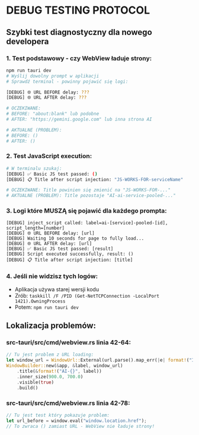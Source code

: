 # DEBUG TESTING PROTOCOL

## Szybki test diagnostyczny dla nowego developera

### 1. Test podstawowy - czy WebView ładuje strony:
```bash
npm run tauri dev
# Wyślij dowolny prompt w aplikacji
# Sprawdź terminal - powinny pojawić się logi:

[DEBUG] 🌐 URL BEFORE delay: ???
[DEBUG] 🌐 URL AFTER delay: ???

# OCZEKIWANE:
# BEFORE: "about:blank" lub podobne
# AFTER: "https://gemini.google.com" lub inna strona AI

# AKTUALNE (PROBLEM):  
# BEFORE: ()
# AFTER: ()
```

### 2. Test JavaScript execution:
```bash
# W terminalu szukaj:
[DEBUG] ✅ Basic JS test passed: ()
[DEBUG] 📋 Title after script injection: "JS-WORKS-FOR-serviceName"

# OCZEKIWANE: Title powinien się zmienić na "JS-WORKS-FOR-..."
# AKTUALNE (PROBLEM): Title pozostaje "AI-ai-service-pooled-..."
```

### 3. Logi które MUSZĄ się pojawić dla każdego prompta:
```
[DEBUG] inject_script called: label=ai-[service]-pooled-[id], script_length=[number]
[DEBUG] 🌐 URL BEFORE delay: [url]
[DEBUG] Waiting 10 seconds for page to fully load...
[DEBUG] 🌐 URL AFTER delay: [url] 
[DEBUG] ✅ Basic JS test passed: [result]
[DEBUG] Script executed successfully, result: ()
[DEBUG] 📋 Title after script injection: [title]
```

### 4. Jeśli nie widzisz tych logów:
- Aplikacja używa starej wersji kodu
- Zrób: `taskkill /F /PID (Get-NetTCPConnection -LocalPort 1421).OwningProcess`
- Potem: `npm run tauri dev`

## Lokalizacja problemów:

### src-tauri/src/cmd/webview.rs linia 42-64:
```rust
// Tu jest problem z URL loading:
let window_url = WindowUrl::External(url.parse().map_err(|e| format!("Invalid URL: {}", e))?);
WindowBuilder::new(&app, &label, window_url)
    .title(&format!("AI-{}", label))
    .inner_size(900.0, 700.0)
    .visible(true)
    .build()
```

### src-tauri/src/cmd/webview.rs linia 42-78:  
```rust  
// Tu jest test który pokazuje problem:
let url_before = window.eval("window.location.href");
// To zwraca () zamiast URL - WebView nie ładuje strony!
```
